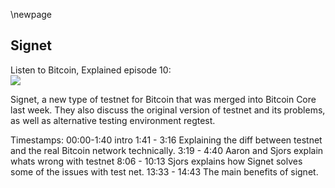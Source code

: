 \newpage
## Signet

Listen to Bitcoin, Explained episode 10:\
![](qr/10.png)

Signet, a new type of testnet for Bitcoin that was merged into Bitcoin Core last week. They also discuss the original version of testnet and its problems, as well as alternative testing environment regtest.

Timestamps:
00:00-1:40 intro
1:41 - 3:16 Explaining the diff between testnet and the real Bitcoin network technically.
3:19 - 4:40 Aaron and Sjors explain whats wrong with testnet
8:06 - 10:13 Sjors explains how Signet solves some of the issues with test net.
13:33 - 14:43 The main benefits of signet.
